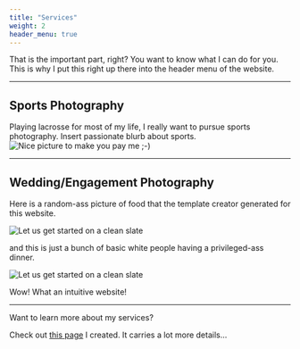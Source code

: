 ```yaml
---
title: "Services"
weight: 2
header_menu: true
---
```


That is the important part, right? You want to know what I can do for you. This is why I put this right up there into the header menu of the website.

---

## Sports Photography

Playing lacrosse for most of my life, I really want to pursue sports photography. Insert passionate blurb about sports.
![Nice picture to make you pay me ;-)](images/reggie_sports_01.jpeg)

---

## Wedding/Engagement Photography

Here is a random-ass picture of food that the template creator generated for this website.

![Let us get started on a clean slate](images/ada_portrait_01.JPG)

and this is just a bunch of basic white people having a privileged-ass dinner.

![Let us get started on a clean slate](images/shelby_outdoor_01.jpeg)

Wow! What an intuitive website!

---

Want to learn more about my services?

Check out [this page](services) I created. It carries a lot more details...
